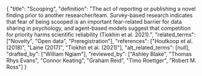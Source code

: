 {
    "title": "Scooping",
    "definition": "The act of reporting or publishing a novel finding prior to another researcher/team. Survey-based research indicates that fear of being scooped is an important fear-related barrier for data sharing in psychology, and agent-based models suggest that competition for priority harms scientific reliability (Tiokhin et al. 2021).",
    "related_terms": ["Novelty", "Open data", "Preregistration"],
    "references": ["Houtkoop et al. (2018)", "Laine (2017)", "Tiokhin et al. (2021)"],
    "alt_related_terms": [null],
    "drafted_by": ["William Ngiam"],
    "reviewed_by": ["Ashley Blake", "Thomas Rhys Evans", "Connor Keating", "Graham Reid", "Timo Roettger", "Robert M. Ross"]
  }
